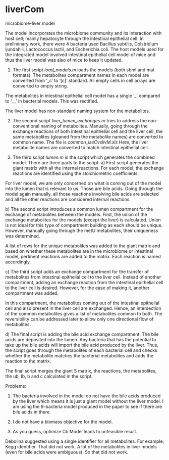 # liverCom
microbiome-liver model

The model incorporates the microbiome community and its interaction with host cell; mainly hepatocyte through the intestinal epithelial cell. In preliminary work, there were 4 bacteria used Bacillus subtilis, Colstridium ljundahlii, Lactococcus lactii, and Escherichia coli. The host models used for the integrated model involved intestinal epithelial cell model of mice and thus the liver model was also of mice to keep it updated. 

1. The first script *load_models.m* loads the models (both sbml and mat formats). The metabolites compartment names in each model are converted from ‘_c’ to ‘[c]’ standard. All empty cells in cell arrays are converted to empty string. 

The metabolites in intestinal epithelial cell model has a single ‘_’ compared to ‘__’ in bacterial models. This was rectified. 

The liver model has non-standard naming system for the metabolites.

2. The second script *liver_lumen_exchanges.m* tries to address the non-conventional naming of metabolites. Manually, going through the exchange reactions of both intestinal epithelial cell and the liver cell, the same metabolites (gleaned from the metabolite names) are converted to common name. The file is *common_iseCvslivM.xls* Here, the liver metabolite names are converted to match intestinal epithelial cell. 

3. The third script *lumen.m* is the script which generates the combined model. There are three parts to the script:
a)	First script generates the giant matrix with all the internal reactions.
For each model, the exchange reactions are identified using the stoichiometric coefficients. 

For liver model, we are only concerned on what is coming out of the model into the lumen that is relevant to us. Those are bile acids. Going through the model again manually, all those reactions involving bile acids are selected and all the other reactions are considered internal reactions. 

b)	The second script introduces a common lumen compartment for the exchange of metabolites between the models. 
First, the union of the exchange metabolites for the models (except the liver) is calculated. Union is not ideal for this type of compartment building as each should be unique. However, manually going through the metU metabolites, their uniqueness was determined. 

A list of rows for the unique metabolites was added to the giant matrix and based on whether these metabolites are in the microbiome or intestinal model, pertinent reactions are added to the matrix. Each reaction is named accordingly. 

c)	The third script adds an exchange compartment for the transfer of metabolites from intestinal epithelial cell to the liver cell. Instead of another compartment, adding an exchange reaction from the intestinal epithelial cell to the liver cell is desired. However, for the ease of making it, another compartment was added. 

In this compartment, the metabolites coming out of the intestinal epithelial cell and also present in the liver cell are exchanged. Hence, an intersection of the common metabolites gives a list of metabolites common to both. The reversibility can be addressed later to allow only one directional flow of metabolites. 

d)	The final script is adding the bile acid exchange compartment. 
The bile acids are deposited into the lumen. Any bacteria that has the potential to take up the bile acids will import the bile acid produced by the liver. Thus, the script goes through the metabolites of each bacterial cell and checks whether the metabolite matches the bacterial metabolites and adds the reaction to the matrix. 

The final script merges the giant S matrix, the reactions, the metabolites, the ub, lb, b and c calculated in the script. 


Problems: 
1.	The bacteria involved in the model do not have the bile acids produced by the liver which means it is just a giant model without the liver model. I am using the 9-bacteria model produced in the paper to see if there are bile acids in there. 

2.	I do not have a biomass objective for the model. 

3.	As you guess, optimize Cb Model leads to unfeasible result.


Debolina suggested using a single identifier for all metabolites. For example; Kegg identifier. That did not work. A lot of the metabolites in liver models (even for bile acids were ambiguous). So that did not work. 


